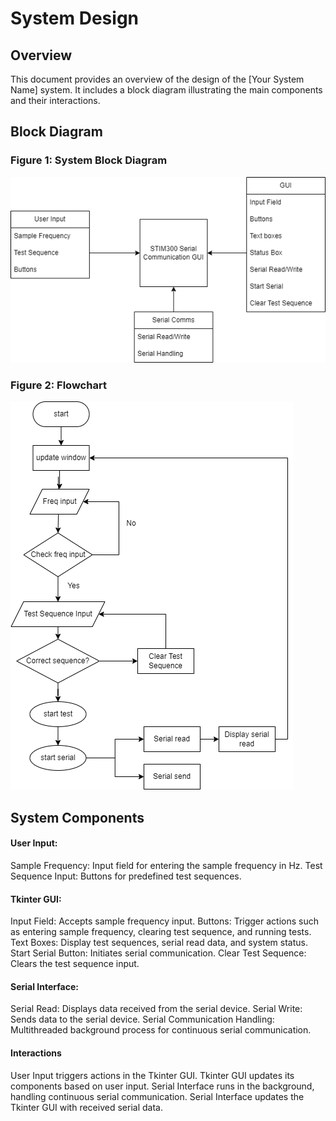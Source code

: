 # System Design

## Overview

This document provides an overview of the design of the [Your System Name] system. It includes a block diagram illustrating the main components and their interactions.

## Block Diagram

### Figure 1: System Block Diagram
![System Block Diagram](block_dg.png)

### Figure 2: Flowchart
![Flowchart](flowchart.png)

## System Components

#### User Input:
Sample Frequency: Input field for entering the sample frequency in Hz.
Test Sequence Input: Buttons for predefined test sequences.

#### Tkinter GUI:
Input Field: Accepts sample frequency input.
Buttons: Trigger actions such as entering sample frequency, clearing test sequence, and running tests.
Text Boxes: Display test sequences, serial read data, and system status.
Start Serial Button: Initiates serial communication.
Clear Test Sequence: Clears the test sequence input.

#### Serial Interface:
Serial Read: Displays data received from the serial device.
Serial Write: Sends data to the serial device.
Serial Communication Handling: Multithreaded background process for continuous serial communication.

#### Interactions
User Input triggers actions in the Tkinter GUI.
Tkinter GUI updates its components based on user input.
Serial Interface runs in the background, handling continuous serial communication.
Serial Interface updates the Tkinter GUI with received serial data.
